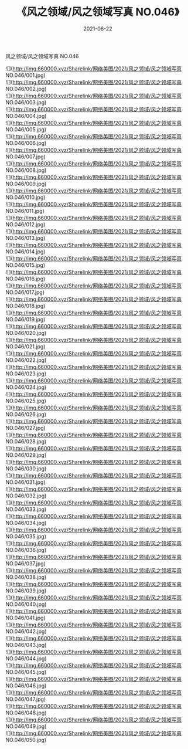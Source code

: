 ﻿---
layout: post
title:  《风之领域/风之领域写真 NO.046》
date:   2021-06-22
img: http://img.660000.xyz/Sharelink/网络美图/2021/风之领域/风之领域写真 NO.046/000.jpg
categories: [美女, 清纯, 唯美]
---

风之领域/风之领域写真 NO.046

 ![](http://img.660000.xyz/Sharelink/网络美图/2021/风之领域/风之领域写真 NO.046/001.jpg) <br>![](http://img.660000.xyz/Sharelink/网络美图/2021/风之领域/风之领域写真 NO.046/002.jpg) <br>![](http://img.660000.xyz/Sharelink/网络美图/2021/风之领域/风之领域写真 NO.046/003.jpg) <br>![](http://img.660000.xyz/Sharelink/网络美图/2021/风之领域/风之领域写真 NO.046/004.jpg) <br>![](http://img.660000.xyz/Sharelink/网络美图/2021/风之领域/风之领域写真 NO.046/005.jpg) <br>![](http://img.660000.xyz/Sharelink/网络美图/2021/风之领域/风之领域写真 NO.046/006.jpg) <br>![](http://img.660000.xyz/Sharelink/网络美图/2021/风之领域/风之领域写真 NO.046/007.jpg) <br>![](http://img.660000.xyz/Sharelink/网络美图/2021/风之领域/风之领域写真 NO.046/008.jpg) <br>![](http://img.660000.xyz/Sharelink/网络美图/2021/风之领域/风之领域写真 NO.046/009.jpg) <br>![](http://img.660000.xyz/Sharelink/网络美图/2021/风之领域/风之领域写真 NO.046/010.jpg) <br>![](http://img.660000.xyz/Sharelink/网络美图/2021/风之领域/风之领域写真 NO.046/011.jpg) <br>![](http://img.660000.xyz/Sharelink/网络美图/2021/风之领域/风之领域写真 NO.046/012.jpg) <br>![](http://img.660000.xyz/Sharelink/网络美图/2021/风之领域/风之领域写真 NO.046/013.jpg) <br>![](http://img.660000.xyz/Sharelink/网络美图/2021/风之领域/风之领域写真 NO.046/014.jpg) <br>![](http://img.660000.xyz/Sharelink/网络美图/2021/风之领域/风之领域写真 NO.046/015.jpg) <br>![](http://img.660000.xyz/Sharelink/网络美图/2021/风之领域/风之领域写真 NO.046/016.jpg) <br>![](http://img.660000.xyz/Sharelink/网络美图/2021/风之领域/风之领域写真 NO.046/017.jpg) <br>![](http://img.660000.xyz/Sharelink/网络美图/2021/风之领域/风之领域写真 NO.046/018.jpg) <br>![](http://img.660000.xyz/Sharelink/网络美图/2021/风之领域/风之领域写真 NO.046/019.jpg) <br>![](http://img.660000.xyz/Sharelink/网络美图/2021/风之领域/风之领域写真 NO.046/020.jpg) <br>![](http://img.660000.xyz/Sharelink/网络美图/2021/风之领域/风之领域写真 NO.046/021.jpg) <br>![](http://img.660000.xyz/Sharelink/网络美图/2021/风之领域/风之领域写真 NO.046/022.jpg) <br>![](http://img.660000.xyz/Sharelink/网络美图/2021/风之领域/风之领域写真 NO.046/023.jpg) <br>![](http://img.660000.xyz/Sharelink/网络美图/2021/风之领域/风之领域写真 NO.046/024.jpg) <br>![](http://img.660000.xyz/Sharelink/网络美图/2021/风之领域/风之领域写真 NO.046/025.jpg) <br>![](http://img.660000.xyz/Sharelink/网络美图/2021/风之领域/风之领域写真 NO.046/026.jpg) <br>![](http://img.660000.xyz/Sharelink/网络美图/2021/风之领域/风之领域写真 NO.046/027.jpg) <br>![](http://img.660000.xyz/Sharelink/网络美图/2021/风之领域/风之领域写真 NO.046/028.jpg) <br>![](http://img.660000.xyz/Sharelink/网络美图/2021/风之领域/风之领域写真 NO.046/029.jpg) <br>![](http://img.660000.xyz/Sharelink/网络美图/2021/风之领域/风之领域写真 NO.046/030.jpg) <br>![](http://img.660000.xyz/Sharelink/网络美图/2021/风之领域/风之领域写真 NO.046/031.jpg) <br>![](http://img.660000.xyz/Sharelink/网络美图/2021/风之领域/风之领域写真 NO.046/032.jpg) <br>![](http://img.660000.xyz/Sharelink/网络美图/2021/风之领域/风之领域写真 NO.046/033.jpg) <br>![](http://img.660000.xyz/Sharelink/网络美图/2021/风之领域/风之领域写真 NO.046/034.jpg) <br>![](http://img.660000.xyz/Sharelink/网络美图/2021/风之领域/风之领域写真 NO.046/035.jpg) <br>![](http://img.660000.xyz/Sharelink/网络美图/2021/风之领域/风之领域写真 NO.046/036.jpg) <br>![](http://img.660000.xyz/Sharelink/网络美图/2021/风之领域/风之领域写真 NO.046/037.jpg) <br>![](http://img.660000.xyz/Sharelink/网络美图/2021/风之领域/风之领域写真 NO.046/038.jpg) <br>![](http://img.660000.xyz/Sharelink/网络美图/2021/风之领域/风之领域写真 NO.046/039.jpg) <br>![](http://img.660000.xyz/Sharelink/网络美图/2021/风之领域/风之领域写真 NO.046/040.jpg) <br>![](http://img.660000.xyz/Sharelink/网络美图/2021/风之领域/风之领域写真 NO.046/041.jpg) <br>![](http://img.660000.xyz/Sharelink/网络美图/2021/风之领域/风之领域写真 NO.046/042.jpg) <br>![](http://img.660000.xyz/Sharelink/网络美图/2021/风之领域/风之领域写真 NO.046/043.jpg) <br>![](http://img.660000.xyz/Sharelink/网络美图/2021/风之领域/风之领域写真 NO.046/044.jpg) <br>![](http://img.660000.xyz/Sharelink/网络美图/2021/风之领域/风之领域写真 NO.046/045.jpg) <br>![](http://img.660000.xyz/Sharelink/网络美图/2021/风之领域/风之领域写真 NO.046/046.jpg) <br>![](http://img.660000.xyz/Sharelink/网络美图/2021/风之领域/风之领域写真 NO.046/047.jpg) <br>![](http://img.660000.xyz/Sharelink/网络美图/2021/风之领域/风之领域写真 NO.046/048.jpg) <br>![](http://img.660000.xyz/Sharelink/网络美图/2021/风之领域/风之领域写真 NO.046/049.jpg) <br>![](http://img.660000.xyz/Sharelink/网络美图/2021/风之领域/风之领域写真 NO.046/050.jpg) <br>